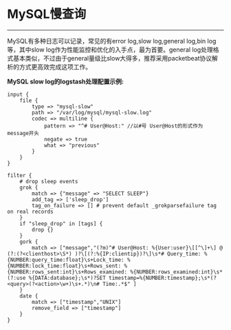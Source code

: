 # MySQL慢查询

------

MySQL有多种日志可以记录，常见的有error log,slow log,general log,bin log等，其中slow log作为性能监控和优化的入手点，最为首要。general log处理格式基本类似，不过由于general量级比slow大得多，推荐采用packetbeat协议解析的方式更高效完成这项工作。

**MySQL slow log的logstash处理配置示例:**

```
input {
	file {
		type => "mysql-slow"
		path => "/var/log/mysql/mysql-slow.log"
		codec => multiline {
			pattern => "^# User@Host:" //以#号 User@Host的形式作为message开头
			negate => true
			what => "previous"
		}
	}
}

filter {
	# drop sleep events
	grok {
		match => {"message" => "SELECT SLEEP"}
		add_tag => ['sleep_drop']
		tag_on_failure => [] # prevent default _grokparsefailure tag on real records 
	}
	if "sleep_drop" in [tags] {
		drop {}
	}
	gork {
		match => ["message","(?m)^# User@Host: %{User:user}\[[^\]+\] @ (?:(?<clienthost>\S*) )?\[(?:%{IP:clientip})?\]\s*# Query_time: %{NUMBER:query_time:float}\s+Lock_time: %{NUMBER:lock_time:float}\s+Rows_sent: %{NUMBER:rows_sent:int}\s+Rows_examined: %{NUMBER:rows_examined:int}\s*(?:use %{DATA:database};\s*)?SET timestamp=%{NUMBER:timestamp};\s*(?<query>(?<action>\w+)\s+.*)\n# Time:.*$" ]
	}
	date {
		match => ["timestamp","UNIX"]
		remove_field => ["timestamp"]
	}
}
```

